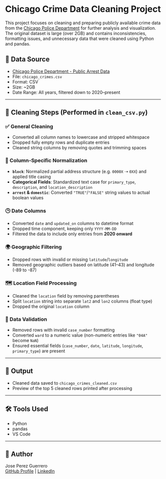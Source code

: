 # Chicago Crime Data Cleaning Project

This project focuses on cleaning and preparing publicly available crime data from the [Chicago Police Department](https://www.chicagopolice.org/statistics-data/public-arrest-data/) for further analysis and visualization. The original dataset is large (over 2GB) and contains inconsistencies, formatting issues, and unnecessary data that were cleaned using Python and pandas.

## 📂 Data Source
- [Chicago Police Department - Public Arrest Data](https://www.chicagopolice.org/statistics-data/public-arrest-data/)
- File: `chicago_crimes.csv`  
- Format: CSV  
- Size: ~2GB  
- Date Range: All years, filtered down to 2020–present

---

## 🧼 Cleaning Steps (Performed in `clean_csv.py`)

### ✅ General Cleaning
- Converted all column names to lowercase and stripped whitespace
- Dropped fully empty rows and duplicate entries
- Cleaned string columns by removing quotes and trimming spaces

### 🧱 Column-Specific Normalization
- **`block`**: Normalized partial address structure (e.g. `0000X` ➝ `0XX`) and applied title casing
- **Categorical Fields**: Standardized text case for `primary_type`, `description`, and `location_description`
- **`arrest` & `domestic`**: Converted `"TRUE"`/`"FALSE"` string values to actual boolean values

### 🕒 Date Columns
- Converted `date` and `updated_on` columns to datetime format
- Dropped time component, keeping only `YYYY-MM-DD`
- Filtered the data to include only entries from **2020 onward**

### 🌍 Geographic Filtering
- Dropped rows with invalid or missing `latitude`/`longitude`
- Removed geographic outliers based on latitude (41–43) and longitude (-89 to -87)

### 🗺️ Location Field Processing
- Cleaned the `location` field by removing parentheses
- Split `location` string into separate `lat2` and `lon2` columns (float type)
- Dropped the original `location` column

### 📌 Data Validation
- Removed rows with invalid `case_number` formatting
- Converted `ward` to a numeric value (non-numeric entries like `"04A"` become `NaN`)
- Ensured essential fields (`case_number`, `date`, `latitude`, `longitude`, `primary_type`) are present

---

## 💾 Output
- Cleaned data saved to `chicago_crimes_cleaned.csv`
- Preview of the top 5 cleaned rows printed after processing

---

## 🛠 Tools Used
- Python 
- pandas
- VS Code

---

## 👤 Author
Jose Perez Guerrero  
[GitHub Profile](https://github.com/pjose92) | [LinkedIn](https://linkedin.com/in/jose-perez-guerrero)


